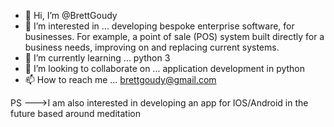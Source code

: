 - 👋 Hi, I’m @BrettGoudy
- 👀 I’m interested in ... developing bespoke enterprise software, for businesses. 
For example, a point of sale (POS) system built directly for a business needs, improving on and replacing current systems.
- 🌱 I’m currently learning ... python 3
- 💞️ I’m looking to collaborate on ... application development in python
- 📫 How to reach me ... brettgoudy@gmail.com

PS
--->I am also interested in developing an app for IOS/Android in the future based around meditation

